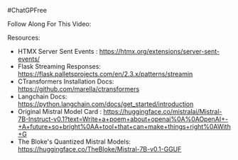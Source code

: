 #ChatGPFree


Follow Along For This Video: 


Resources: 


* HTMX Server Sent Events : https://htmx.org/extensions/server-sent-events/
* Flask Streaming Responses: https://flask.palletsprojects.com/en/2.3.x/patterns/streamin
* CTransformers Installation Docs: https://github.com/marella/ctransformers
* Langchain Docs: https://python.langchain.com/docs/get_started/introduction
* Original Mistral Model Card : https://huggingface.co/mistralai/Mistral-7B-Instruct-v0.1?text=Write+a+poem+about+openai%0A%0AOpenAI+-+A+future+so+bright%0AA+tool+that+can+make+things+right%0AWith+G
* The Bloke's Quantized Mistral Models:  https://huggingface.co/TheBloke/Mistral-7B-v0.1-GGUF